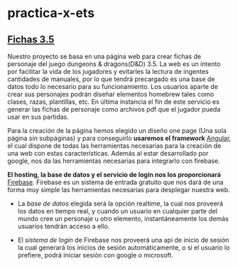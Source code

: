 # practica-x-ets
## [Fichas 3.5](https://rol.yosiftware.es/)
Nuestro proyecto se basa en una página web para crear fichas de personaje del juego dungeons & dragons(D&D) 3.5. La web es un intento por facilitar la vida de los jugadores y evitarles la lectura de ingentes cantidades de manuales, por lo que tendrá precargado es una base de datos todo lo necesario para su funcionamiento. Los usuarios aparte de crear sus personajes podrán diseñar elementos homebrew tales como clases, razas, plantillas, etc. En última instancia el fin de este servicio es generar las fichas de personaje como archivos pdf que el jugador pueda usar en sus partidas.

Para la creación de la página hemos elegido un diseño one page (Una sola página sin subpáginas) y para conseguirlo **usaremos el framework** [Angular](https://angular.io/), el cual dispone de todas las herramientas necesarias para la creación de una web con estas características. Además al estar desarrollado por google, nos da las herramientas necesarias para integrarlo con firebase.

**El hosting, la base de datos y el servicio de login nos los proporcionará** [Firebase](https://firebase.google.com/?hl=es-419). Firebase es un sistema de entrada gratuito que nos dará de una forma muy simple las herramientas necesarias para desplegar nuestra web.

- La *base de datos* elegida será la opción realtime, la cual nos proveerá los datos en tiempo real, y cuando un usuario en cualquier parte del mundo cree un personaje u otro elemento, instantáneamente los demás usuarios tendrán acceso a ello.

- El *sistema de login* de Firebase nos proveerá una api de inicio de sesión la cual generará los inicios de sesión automáticamente, o si el usuario lo prefiere, podrá iniciar sesión con google o microsoft.
